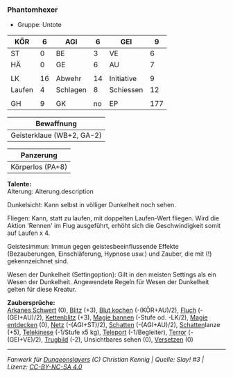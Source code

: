 ### Phantomhexer  
- Gruppe: Untote  

| KÖR | 6 | AGI | 6 | GEI | 9 |
| --- | --- | --- | --- | --- | --- |
| ST | 0 | BE | 3 | VE | 6 |
| HÄ | 0 | GE | 6 | AU | 7 |
|  |  |  |  |  |  |
| LK | 16 | Abwehr | 14 | Initiative | 9 |
| Laufen | 4 | Schlagen | 8 | Schiessen | 12 |
|  |  |  |  |  |  |
| GH | 9 | GK | no | EP | 177 |


| Bewaffnung |
| --- |
| Geisterklaue (WB+2, GA-2) |


| Panzerung |
| --- |
| Körperlos (PA+8) |


**Talente:**  
Alterung: Alterung.description

Dunkelsicht: Kann selbst in völliger Dunkelheit noch sehen.

Fliegen: Kann, statt zu laufen, mit doppelten Laufen-Wert fliegen. Wird die Aktion 'Rennen' im Flug ausgeführt, erhöht sich die Geschwindigkeit somit auf Laufen x 4.

Geistesimmun: Immun gegen geistesbeeinflussende Effekte (Bezauberungen, Einschläferung, Hypnose usw.) und Zauber, die mit (!) gekennzeichnet sind.

Wesen der Dunkelheit (Settingoption): Gilt in den meisten Settings als ein Wesen der Dunkelheit. Angewendete Regeln für Wesen der Dunkelheit gelten für diese Kreatur.


**Zaubersprüche:**  
[Arkanes Schwert](/grw/zauber/arkanes-schwert.md) (0), [Blitz](/grw/zauber/blitz.md) (+3), [Blut kochen](/grw/zauber/blut-kochen.md) (-(KÖR+AU)/2), [Fluch](/grw/zauber/fluch.md) (-(GEI+AU)/2), [Kettenblitz](/grw/zauber/kettenblitz.md) (+3), [Magie bannen](/grw/zauber/magie-bannen.md) (-Stufe od. -LK/2), [Magie entdecken](/grw/zauber/magie-entdecken.md) (0), [Netz](/grw/zauber/netz.md) (-(AGI+ST)/2), [Schatten](/grw/zauber/schatten.md) (-(AGI+AU)/2), [Schatten](/grw/zauber/schatten.md)lanze (+5), [Telekinese](/grw/zauber/telekinese.md) (-1/Stufe x5 kg), [Teleport](/grw/zauber/teleport.md) (-1/Begleiter), [Terror](/grw/zauber/terror.md) (-(GEI+VE)/2), [Trugbild](/grw/zauber/trugbild.md) (-2), Unsichtbares sehen (0), [Versetzen](/grw/zauber/versetzen.md) (0)




___
*Fanwerk für [Dungeonslayers](https://www.dungeonslayers.net/) (C) Christian Kennig | Quelle: Slay! #3 | Lizenz: [CC-BY-NC-SA 4.0](https://creativecommons.org/licenses/by-nc-sa/4.0/deed.de)*